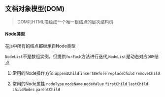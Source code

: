 ## 文档对象模型(DOM)
> DOM将HTML描绘成一个唯一根结点的层次结构树


#### Node类型

在js中所有的结点都继承自Node类型

`NodeList`不是数组实例，但提供`forEach`方法进行迭代,`NodeList`是动态对应`DOM`结点



1. 常用的Node操作方法
`appendChild` `insertBefore` `replaceChild` `removeChild`

2. 常用的Node属性
`nodeType` `nodeName` `nodeValue` `firstChild` `lastChild` `childNodes` `parentChild`

